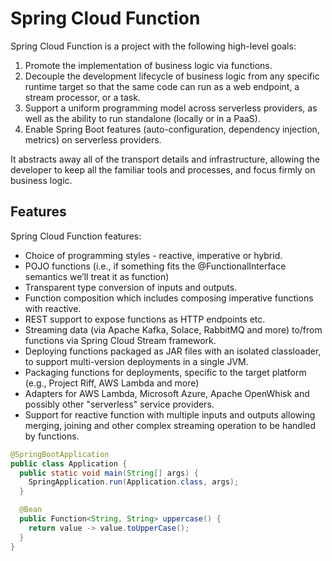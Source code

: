 # Spring Cloud Function

Spring Cloud Function is a project with the following high-level goals:

1. Promote the implementation of business logic via functions.
2. Decouple the development lifecycle of business logic from any specific runtime target so that the same code can run as a web endpoint, a stream processor, or a task.
3. Support a uniform programming model across serverless providers, as well as the ability to run standalone (locally or in a PaaS).
4. Enable Spring Boot features (auto-configuration, dependency injection, metrics) on serverless providers.

It abstracts away all of the transport details and infrastructure, allowing the developer to keep all the familiar tools and processes, and focus firmly on business logic.

## Features

Spring Cloud Function features:

- Choice of programming styles - reactive, imperative or hybrid.
- POJO functions (i.e., if something fits the @FunctionalInterface semantics we’ll treat it as function)
- Transparent type conversion of inputs and outputs.
- Function composition which includes composing imperative functions with reactive.
- REST support to expose functions as HTTP endpoints etc.
- Streaming data (via Apache Kafka, Solace, RabbitMQ and more) to/from functions via Spring Cloud Stream framework.
- Deploying functions packaged as JAR files with an isolated classloader, to support multi-version deployments in a single JVM.
- Packaging functions for deployments, specific to the target platform (e.g., Project Riff, AWS Lambda and more)
- Adapters for AWS Lambda, Microsoft Azure, Apache OpenWhisk and possibly other "serverless" service providers.
- Support for reactive function with multiple inputs and outputs allowing merging, joining and other complex streaming operation to be handled by functions.

```java
@SpringBootApplication
public class Application {
  public static void main(String[] args) {
    SpringApplication.run(Application.class, args);
  }

  @Bean
  public Function<String, String> uppercase() {
    return value -> value.toUpperCase();
  }
}
```
